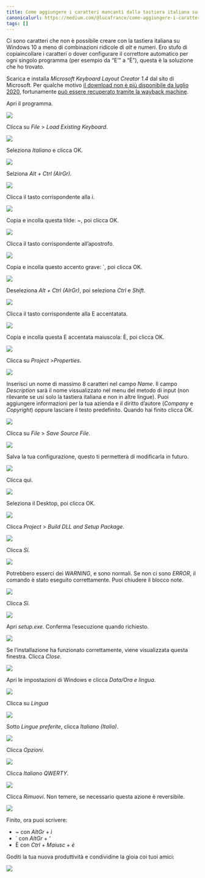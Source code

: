 ```yaml
---
title: Come aggiungere i caratteri mancanti dalla tastiera italiana su Windows 10 (~\`È)
canonicalurl: https://medium.com/@lucafrance/come-aggiungere-i-caratteri-mancanti-alla-tastiera-italiana-su-windows-10-%C3%A8-con-microsoft-d9af37bfe4df
tags: []
---
```


Ci sono caratteri che non è possibile creare con la tastiera italiana su Windows 10 a meno di combinazioni ridicole di *alt* e numeri. Ero stufo di copiaincollare i caratteri o dover configurare il correttore automatico per ogni singolo programma (per esempio da “E’” a “È”), questa è la soluzione che ho trovato.

Scarica e installa *Microsoft Keyboard Layout Creator 1.4* dal sito di Microsoft. Per qualche motivo [il download non è più disponibile da luglio 2020,](https://www.microsoft.com/en-us/download/details.aspx?id=22339) fortunamente [può essere recuperato tramite la wayback machine](https://web.archive.org/web/20200730105626/https://www.microsoft.com/en-us/download/details.aspx?id=22339).

Apri il programma.

![](/assets/2020/medium_images/1wmwgHv0Q7_Du_0arr4znmQ.png)

Clicca su *File* > *Load Existing Keyboard*.

![](/assets/2020/medium_images/1bCroG14mQdVzwMLvRHr2TQ.png)

Seleziona *Italiano* e clicca OK.

![](/assets/2020/medium_images/17A7O_vbj8yTqpsTSFlp3Aw.png)

Selziona *Alt + Ctrl (AlrGr).*

![](/assets/2020/medium_images/1wOEnLZU2q-KjsKVm-Kn8gQ.png)

Clicca il tasto corrispondente alla *ì*.

![](/assets/2020/medium_images/1cfmO4JE5QFOnl9trE61G7w.png)

Copia e incolla questa tilde: ~, poi clicca OK.

![](/assets/2020/medium_images/1YcFcrE_wcPHPv_J7v7eF7Q.png)

Clicca il tasto corrispondente all’apostrofo.

![](/assets/2020/medium_images/1EKJQuo0SF6xLDyiIHlUCoA.png)

Copia e incolla questo accento grave: \`, poi clicca OK.

![](/assets/2020/medium_images/1FT7KHEsPsq0caeoF8uSn1g.png)

Deseleziona *Alt + Ctrl (AlrGr)*, poi seleziona *Ctrl* e *Shift*.

![](/assets/2020/medium_images/1nlxO8SZlSgQqMFaUYZsn0g.png)

Clicca il tasto corrispondente alla E accentatata.

![](/assets/2020/medium_images/1RKgpEIAJ-WTnz9bln2woYg.png)

Copia e incolla questa E accentata maiuscola: È, poi clicca OK.

![](/assets/2020/medium_images/1tE-WHDBt9neTY-r_X8SU7Q.png)

Clicca su *Project* >*Properties*.

![](/assets/2020/medium_images/183-H9iYVVkLbpZAMyxRVcQ.png)

Inserisci un nome di massimo 8 caratteri nel campo *Name*. Il campo *Description* sarà il nome vissualizzato nel menu del metodo di input (non rilevante se usi solo la tastiera italiana e non in altre lingue). Puoi aggiungere informazioni per la tua azienda e il diritto d’autore (*Company* e *Copyright*) oppure lasciare il testo predefinito. Quando hai finito clicca OK.

![](/assets/2020/medium_images/14LANyWjUXai5_qoXFCPPZQ.png)

Clicca su *File* > *Save Source File*.

![](/assets/2020/medium_images/1oa4GsCweU19KvFSZHS3aDQ.png)

Salva la tua configurazione, questo ti permetterà di modificarla in futuro.

![](/assets/2020/medium_images/1k3EyhrHZgZvDCPB7oDOx2g.png)

Clicca qui.

![](/assets/2020/medium_images/1f3FQuOyc-RFs-vZKi8Lsog.png)

Seleziona il Desktop, poi clicca OK.

![](/assets/2020/medium_images/1j3I5Whjddm87nKohS2EjQQ.png)

Clicca *Project* > *Build DLL and Setup Package*.

![](/assets/2020/medium_images/1WjPcGyj9i-5qy8lgnuEQiA.png)

Clicca *Sì*.

![](/assets/2020/medium_images/1uOJzZUTpqTag469HMtPg6Q.png)

Potrebbero esserci dei *WARNING*, e sono normali. Se non ci sono *ERROR*, il comando è stato eseguito correttamente. Puoi chiudere il blocco note.

![](/assets/2020/medium_images/1iGlVhBhZ-CsAjwDrY4b0Uw.png)

Clicca *Sì*.

![](/assets/2020/medium_images/19N5evITJNzUSqZPv5WhLiw.png)

Apri *setup.exe*. Conferma l’esecuzione quando richiesto.

![](/assets/2020/medium_images/1pS-qJB3qZgQoL_euCdyY9Q.png)

Se l’installazione ha funzionato correttamente, viene visualizzata questa finestra. Clicca *Close*.

![](/assets/2020/medium_images/15HM6x6_2jk5veXB-YFNElg.png)

Apri le impostazioni di Windows e clicca *Data/Ora e lingua*.

![](/assets/2020/medium_images/1pF8IhY7380mY4tmsx5sY5A.png)

Clicca su *Lingua*

![](/assets/2020/medium_images/1z7uqo2bFUX358QhfCfhWRg.png)

Sotto *Lingue preferite*, clicca *Italiano (Italia)*.

![](/assets/2020/medium_images/1VSnbKx0PWj_m-LCDHQc-rg.png)

Clicca *Opzioni*.

![](/assets/2020/medium_images/1lRetGKF4WyvKi0_wUcXX0w.png)

Clicca *Italiano QWERTY*.

![](/assets/2020/medium_images/1M7a55nDzTBnuiZk2gGjXuw.png)

Clicca *Rimuovi*. Non temere, se necessario questa azione è reversibile.

![](/assets/2020/medium_images/1Ckb_Xz5OdzDmEAItcaeipw.png)

Finito, ora puoi scrivere:


* ~ con *AltGr* + *ì*
* \` con *AltGr* + *‘*
* È con *Ctrl* + *Maiusc* + *è*

Goditi la tua nuova produttività e condividine la gioia coi tuoi amici:

![](/assets/2020/medium_images/1_JNbU9rAFkx9zMO9C4bhSg.png)


